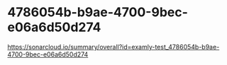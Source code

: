 # 4786054b-b9ae-4700-9bec-e06a6d50d274
https://sonarcloud.io/summary/overall?id=examly-test_4786054b-b9ae-4700-9bec-e06a6d50d274
